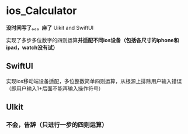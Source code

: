 # ios_Calculator
**没时间写了。。。麻了**
Uikit and SwiftUI

实现了多步多位数字的四则运算**并适配不同ios设备（包括各尺寸的iphone和ipad，watch没有试）**

## SwiftUI

实现ios移动端设备适配，多位整数简单四则运算，从根源上排除用户输入错误（即用户输入1+后面不能再输入操作符号）

## UIkit
### 不会，告辞（只进行一步的四则运算）
